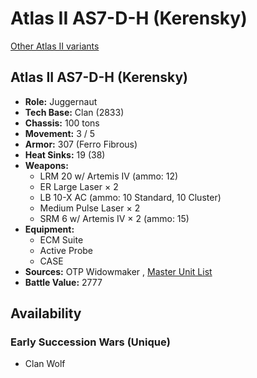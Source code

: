 # Atlas II AS7-D-H (Kerensky) 

[Other Atlas II variants](../atlas_ii.md) 

## Atlas II AS7-D-H (Kerensky) 

- **Role:** Juggernaut 
- **Tech Base:** Clan (2833) 
- **Chassis:** 100 tons 
- **Movement:** 3 / 5 
- **Armor:** 307 (Ferro Fibrous) 
- **Heat Sinks:** 19 (38) 
- **Weapons:** 
  - LRM 20 w/ Artemis IV (ammo: 12) 
  - ER Large Laser × 2 
  - LB 10-X AC (ammo: 10 Standard, 10 Cluster) 
  - Medium Pulse Laser × 2 
  - SRM 6 w/ Artemis IV × 2 (ammo: 15) 
- **Equipment:** 
  - ECM Suite 
  - Active Probe 
  - CASE 
- **Sources:** OTP Widowmaker , [Master Unit List](http://masterunitlist.info/Unit/Details/7310/atlas-ii-as7-d-h-kerensky) 
- **Battle Value:** 2777 

## Availability 

### Early Succession Wars (Unique) 

- Clan Wolf 

